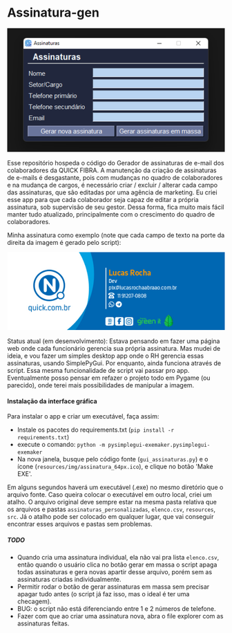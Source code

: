# Assinatura-gen

![Desktop App](resources/img/assinaturas_gui.png)

Esse repositório hospeda o código do Gerador de assinaturas de e-mail dos colaboradores da QUICK FIBRA. A manutenção da criação de assinaturas de e-mails é desgastante, pois com mudanças no quadro de colaboradores e na mudança de cargos, é necessário criar / excluir / alterar cada campo das assinaturas, que são editadas por uma agência de marketing. Eu criei esse app para que cada colaborador seja capaz de editar a própria assinatura, sob supervisão de seu gestor. Dessa forma, fica muito mais fácil manter tudo atualizado, principalmente com o crescimento do quadro de colaboradores.

Minha assinatura como exemplo (note que cada campo de texto na porte da direita da imagem é gerado pelo script):

![Minha assinatura como exemplo](assinaturas_personalizadas/Lucas_Rocha.png)

Status atual (em desenvolvimento):
Estava pensando em fazer uma página web onde cada funcionário gerencia sua própria assinatura. Mas mudei de ideia, e vou fazer um simples desktop app onde o RH gerencia essas assinaturas, usando SimplePyGui. Por enquanto, ainda funciona através de script. Essa mesma funcionalidade de script vai passar pro app. Eventualmente posso pensar em refazer o projeto todo em Pygame (ou parecido), onde terei mais possibilidades de manipular a imagem.

#### Instalação da interface gráfica
Para instalar o app e criar um executável, faça assim:
- Instale os pacotes do requirements.txt (`pip install -r requirements.txt`)
- execute o comando: `python -m pysimplegui-exemaker.pysimplegui-exemaker`
- Na nova janela, busque pelo código fonte (`gui_assinaturas.py`) e o ícone (`resources/img/assinatura_64px.ico`), e clique no botão 'Make EXE'.

Em alguns segundos haverá um executável (.exe) no mesmo diretório que o arquivo fonte. Caso queira colocar o executável em outro local, criei um atalho. O arquivo original deve sempre estar na mesma pasta relativa que os arquivos e pastas `assinaturas_personalizadas`, `elenco.csv`, `resources`, `src`. Já o atalho pode ser colocado em qualquer lugar, que vai conseguir encontrar esses arquivos e pastas sem problemas.

##### TODO
- Quando cria uma assinatura individual, ela não vai pra lista `elenco.csv`, então quando o usuário clica no botão gerar em massa o script apaga todas assinaturas e gera novas apartir desse arquivo, porém sem as assinaturas criadas individualmente.
- Permitir rodar o botão de gerar assinaturas em massa sem precisar apagar tudo antes (o script já faz isso, mas o ideal é ter uma checagem).
- BUG: o script não está diferenciando entre 1 e 2 números de telefone.
- Fazer com que ao criar uma assinatura nova, abra o file explorer com as assinaturas feitas.